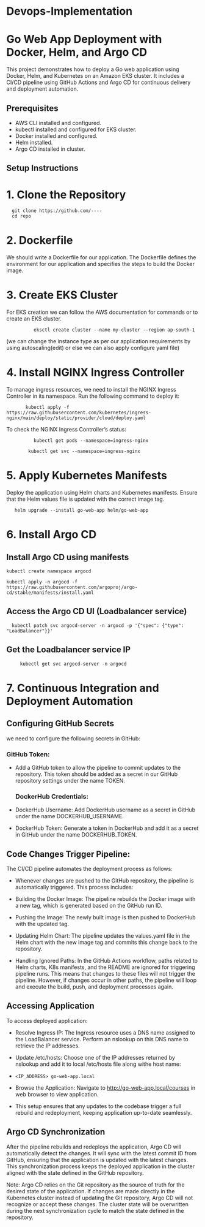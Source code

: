 # Devops-Implementation
# Go Web App Deployment with Docker, Helm, and Argo CD
This project demonstrates how to deploy a Go web application using Docker, Helm, and Kubernetes on an Amazon EKS cluster. It includes a CI/CD pipeline using GitHub Actions and Argo CD for continuous delivery and deployment automation.
## Prerequisites
- AWS CLI installed and configured.
- kubectl installed and configured for EKS cluster.
- Docker installed and configured.
- Helm installed.
- Argo CD installed in cluster.
## Setup Instructions
# 1. Clone the Repository
      git clone https://github.com/----
      cd repo
# 2. Dockerfile
We should  write a Dockerfile for our application. The Dockerfile defines the environment for our application and specifies the steps to build the Docker image.

# 3. Create EKS Cluster
For EKS creation we can follow the AWS documentation for commands or to create an EKS cluster.

              eksctl create cluster --name my-cluster --region ap-south-1
              
(we can change the instance type as per our application requirements by using autoscaling(edit) or else we can also apply configure yaml file)

# 4. Install NGINX Ingress Controller

To manage ingress resources, we need to install the NGINX Ingress Controller in its namespace. Run the following command to deploy it:

           kubectl apply -f https://raw.githubusercontent.com/kubernetes/ingress-nginx/main/deploy/static/provider/cloud/deploy.yaml
           
To check the NGINX Ingress Controller’s status:

              kubectl get pods --namespace=ingress-nginx
   
            kubectl get svc --namespace=ingress-nginx
   
# 5. Apply Kubernetes Manifests

Deploy the application using Helm charts and Kubernetes manifests. Ensure that the Helm values file is updated with the correct image tag.


       helm upgrade --install go-web-app helm/go-web-app
 
# 6. Install Argo CD

## Install Argo CD using manifests

    kubectl create namespace argocd
    
    kubectl apply -n argocd -f https://raw.githubusercontent.com/argoproj/argo-cd/stable/manifests/install.yaml


## Access the Argo CD UI (Loadbalancer service) 


      kubectl patch svc argocd-server -n argocd -p '{"spec": {"type": "LoadBalancer"}}'


## Get the Loadbalancer service IP

         kubectl get svc argocd-server -n argocd

# 7. Continuous Integration and Deployment Automation

## Configuring GitHub Secrets

we need to configure the following secrets in GitHub:

### GitHub Token:
  
- Add a GitHub token to allow the pipeline to commit updates to the repository. This token should be added as a secret in our GitHub repository settings under the name TOKEN.

  ### DockerHub Credentials:
  
- DockerHub Username: Add DockerHub username as a secret in GitHub under the name DOCKERHUB_USERNAME.
  
- DockerHub Token: Generate a token in DockerHub and add it as a secret in GitHub under the name DOCKERHUB_TOKEN.
  
## Code Changes Trigger Pipeline: 

The CI/CD pipeline automates the deployment process as follows:

- Whenever changes are pushed to the GitHub repository, the pipeline is automatically triggered. This process includes:
- Building the Docker Image: The pipeline rebuilds the Docker image with a new tag, which is generated based on the GitHub run ID.
- Pushing the Image: The newly built image is then pushed to DockerHub with the updated tag.
- Updating Helm Chart: The pipeline updates the values.yaml file in the Helm chart with the new image tag and commits this change back to the repository.

- Handling Ignored Paths: In the GitHub Actions workflow, paths related to Helm charts, K8s manifests, and the README are ignored for triggering pipeline runs. This means that changes to these files will not trigger the pipeline. However, if changes occur in other paths, the pipeline will loop and execute the build, push, and deployment processes again.

## Accessing Application

To access deployed application:

- Resolve Ingress IP: The Ingress resource uses a DNS name assigned to the LoadBalancer service. Perform an nslookup on this DNS name to retrieve the IP addresses.

- Update /etc/hosts: Choose one of the IP addresses returned by nslookup and add it to local /etc/hosts file along withe host name:
- 
      <IP_ADDRESS> go-web-app.local
  
- Browse the Application: Navigate to http://go-web-app.local/courses in web browser to view application.
- This setup ensures that any updates to the codebase trigger a full rebuild and redeployment, keeping application up-to-date seamlessly.

## Argo CD Synchronization

After the pipeline rebuilds and redeploys the application, Argo CD will automatically detect the changes. It will sync with the latest commit ID from GitHub, ensuring that the application is updated with the latest changes. This synchronization process keeps the deployed application in the cluster aligned with the state defined in the GitHub repository.

Note: Argo CD relies on the Git repository as the source of truth for the desired state of the application. If changes are made directly in the Kubernetes cluster instead of updating the Git repository, Argo CD will not recognize or accept these changes. The cluster state will be overwritten during the next synchronization cycle to match the state defined in the repository.

